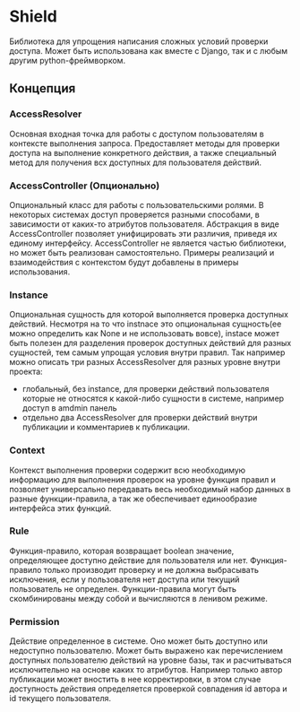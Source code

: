 # Shield

Библиотека для упрощения написания сложных условий проверки доступа.
Может быть использована как вместе с Django, так и с любым другим python-фреймворком.

## Концепция

### AccessResolver

Основная входная точка для работы с доступом пользователям в контексте выполнения запроса.
Предоставляет методы для проверки доступа на выполнение конкретного действия,
а также специальный метод для получения всх доступных для пользователя действий.

### AccessController (Опционально)

Опциональный класс для работы с пользовательскими ролями. В некоторых системах доступ проверяется разными способами, в зависимости от каких-то атрибутов пользователя. Абстракция в виде AccessController позволяет унифицировать эти различия, приведя их единому интерфейсу.
AccessController не является частью библиотеки, но может быть реализован самостоятельно. Примеры реализаций и взаимодействия с контекстом будут добавлены в примеры использования.

### Instance

Опциональная сущность для которой выполняется проверка доступных действий.
Несмотря на то что instnace это опциональная сущность(ее можно определить как None и не использовать вовсе), instace может быть полезен для разделения проверок доступных действий для разных сущностей, тем самым упрощая условия внутри правил. Так например можно описать три разных AccessResolver для разных уровне внутри проекта:
- глобальный, без instance, для проверки действий пользователя которые не относятся к какой-либо сущности в системе, например доступ в amdmin панель
- отдельно два AccessResolver для проверки действий внутри публикации и комментариев к публикации.

### Context

Контекст выполнения проверки содержит всю необходимую информацию для выполнения проверок на уровне функция правил и позволяет универсально передавать весь необходимый набор данных в разные функции-правила, а так же обеспечивает единообразие интерфейса этих функций.

### Rule

Функция-правило, которая возвращает boolean значение, определяющее доступно действие для пользователя или нет.
Функция-правило только производит проверку и не должна выбрасывать исключения, если у пользователя нет доступа или текущий пользователь не определен. Функции-правила могут быть скомбинированы между собой и вычисляются в ленивом режиме.

### Permission

Действие определенное в системе. Оно может быть доступно или недоступно пользователю. Может быть выражено как перечислением доступных пользователю действий на уровне базы, так и расчитываться исключительно на основе каких то атрибутов. Например только автор публикации может вностить в нее корректировки, в этом случае доступность действия определяется проверкой совпадения id автора и id текущего пользователя.

